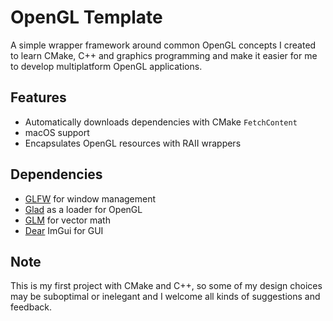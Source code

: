 # OpenGL Template

A simple wrapper framework around common OpenGL concepts I created to learn CMake, C++ and graphics programming and make it easier for me to develop multiplatform OpenGL applications.

## Features

- Automatically downloads dependencies with CMake `FetchContent`
- macOS support
- Encapsulates OpenGL resources with RAII wrappers

## Dependencies
- [GLFW](https://github.com/glfw/glfw) for window management
- [Glad](https://github.com/Dav1dde/glad) as a loader for OpenGL
- [GLM](https://github.com/g-truc/glm) for vector math
- [Dear](https://github.com/ocornut/imgui) ImGui for GUI

## Note

This is my first project with CMake and C++, so some of my design choices may be suboptimal or inelegant and I welcome all kinds of suggestions and feedback.